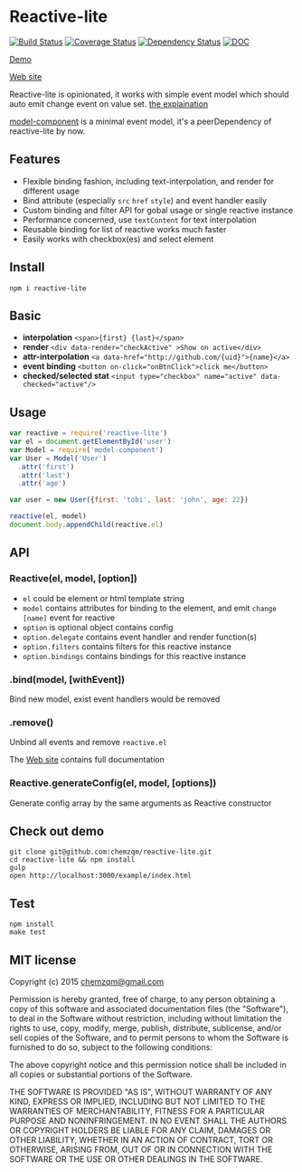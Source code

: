 # Reactive-lite

[![Build Status](https://secure.travis-ci.org/chemzqm/reactive-lite.svg)](http://travis-ci.org/chemzqm/reactive-lite)
[![Coverage Status](https://coveralls.io/repos/chemzqm/reactive-lite/badge.svg?branch=master&service=github)](https://coveralls.io/github/chemzqm/reactive-lite?branch=master)
[![Dependency Status](https://david-dm.org/chemzqm/reactive-lite.svg)](https://david-dm.org/chemzqm/reactive-lite)
[![DOC](https://inch-ci.org/github/chemzqm/reactive-lite.svg?branch=master)](https://inch-ci.org/github/chemzqm/reactive-lite.svg?branch=master)

[Demo](http://chemzqm.github.io/reactive-lite/demo.html)

[Web site](http://chemzqm.github.io/reactive-lite/)

Reactive-lite is opinionated, it works with simple event model which should auto emit change event on value set.  [the explaination](http://chemzqm.github.io/reactive-lite/interpolation#how-works)

[model-component](https://github.com/chemzqm/model) is a minimal event model, it's a peerDependency of reactive-lite by now.

## Features

* Flexible binding fashion, including text-interpolation, and render for different usage
* Bind attribute (especially `src` `href` `style`) and event handler easily
* Custom binding and filter API for gobal usage or single reactive instance
* Performance concerned, use `textContent` for text interpolation
* Reusable binding for list of reactive works much faster
* Easily works with checkbox(es) and select element

## Install

    npm i reactive-lite

## Basic

* **interpolation** `<span>{first} {last}</span>`
* **render** `<div data-render="checkActive" >Show on active</div>`
* **attr-interpolation** `<a data-href="http://github.com/{uid}">{name}</a>`
* **event binding** `<button on-click="onBtnClick">click me</button>`
* **checked/selected stat** `<input type="checkbox" name="active" data-checked="active"/>`

## Usage

``` js
var reactive = require('reactive-lite')
var el = document.getElementById('user')
var Model = require('model-component')
var User = Model('User')
  .attr('first')
  .attr('last')
  .attr('age')

var user = new User({first: 'tobi', last: 'john', age: 22})

reactive(el, model)
document.body.appendChild(reactive.el)
```
## API

### Reactive(el, model, [option])

* `el` could be element or html template string
* `model` contains attributes for binding to the element, and emit `change [name]` event for reactive
* `option` is optional object contains config
* `option.delegate` contains event handler and render function(s)
* `option.filters`  contains filters for this reactive instance
* `option.bindings` contains bindings for this reactive instance

### .bind(model, [withEvent])

Bind new model, exist event handlers would be removed

### .remove()

Unbind all events and remove `reactive.el`

The [Web site](http://chemzqm.github.io/reactive-lite/) contains full documentation

### Reactive.generateConfig(el, model, [options])

Generate config array by the same arguments as Reactive constructor

## Check out demo

```
git clone git@github.com:chemzqm/reactive-lite.git
cd reactive-lite && npm install
gulp
open http://localhost:3000/example/index.html
```

## Test
```
npm install
make test
```

## MIT license
Copyright (c) 2015 chemzqm@gmail.com

Permission is hereby granted, free of charge, to any person obtaining a copy of this software and associated documentation files (the "Software"), to deal in the Software without restriction, including without limitation the rights to use, copy, modify, merge, publish, distribute, sublicense, and/or sell copies of the Software, and to permit persons to whom the Software is furnished to do so, subject to the following conditions:

The above copyright notice and this permission notice shall be included in all copies or substantial portions of the Software.

THE SOFTWARE IS PROVIDED "AS IS", WITHOUT WARRANTY OF ANY KIND, EXPRESS OR IMPLIED, INCLUDING BUT NOT LIMITED TO THE WARRANTIES OF MERCHANTABILITY, FITNESS FOR A PARTICULAR PURPOSE AND NONINFRINGEMENT. IN NO EVENT SHALL THE AUTHORS OR COPYRIGHT HOLDERS BE LIABLE FOR ANY CLAIM, DAMAGES OR OTHER LIABILITY, WHETHER IN AN ACTION OF CONTRACT, TORT OR OTHERWISE, ARISING FROM, OUT OF OR IN CONNECTION WITH THE SOFTWARE OR THE USE OR OTHER DEALINGS IN THE SOFTWARE.
